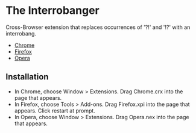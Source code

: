 The Interrobanger
=============

Cross-Browser extension that replaces occurrences of '?!' and '!?' with an interrobang.

- [Chrome](https://github.com/larouxn/the-interrobanger/blob/master/Chrome/Chrome.crx?raw=true)
- [Firefox](https://github.com/larouxn/the-interrobanger/blob/master/Firefox/Firefox.xpi?raw=true)
- [Opera](https://github.com/larouxn/the-interrobanger/blob/master/Opera/Opera.nex?raw=true)

Installation
------------

- In Chrome, choose Window > Extensions. Drag Chrome.crx into the page that appears.
- In Firefox, choose Tools > Add-ons. Drag Firefox.xpi into the page that appears. Click restart at prompt.
- In Opera, choose Window > Extensions. Drag Opera.nex into the page that appears.
